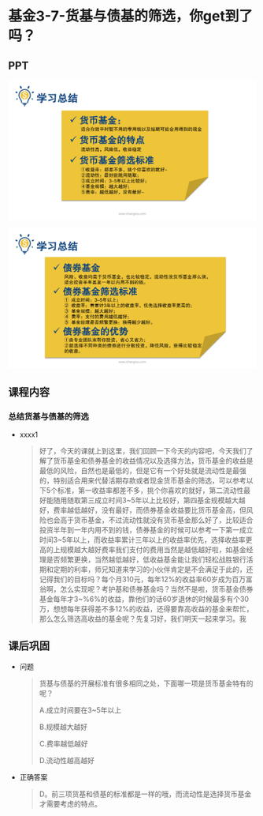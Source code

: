 # 基金3-7-货基与债基的筛选，你get到了吗？

## PPT

![课程ppt](assets/3-7-1.jpeg)

![课程ppt](assets/3-7-2.jpeg)

## 课程内容

### 总结货基与债基的筛选

- xxxx1

  > 好了，今天的课就上到这里，我们回顾一下今天的内容吧，今天我们了解了货币基金和债券基金的收益情况以及选择方法，货币基金的收益是最低的风险，自然也是最低的，但是它有一个好处就是流动性是最强的，特别适合用来代替活期存款或者现金货币基金的筛选，可以参考以下5个标准，第一收益率都差不多，挑个你喜欢的就好，第二流动性最好能随用随取第三成立时间3~5年以上比较好，第四基金规模越大越好，费率越低越好，没有最好，而债券基金收益要比货币基金高，但风险也会高于货币基金，不过流动性就没有货币基金那么好了，比较适合投资半年到一年内用不到的钱，债券基金的时候可以参考一下第一成立时间3~5年以上，而收益率累计三年以上的收益率优先，选择收益率更高的上规模越大越好费率我们支付的费用当然是越低越好啦，如基金经理是否频繁更换，当然越低越好，低收益基金能让我们轻松战胜银行活期和定期的利率，师兄知道来学习的小伙伴肯定是不会满足于此的，还记得我们的目标吗？每个月310元，每年12%的收益率60岁成为百万富翁啊，怎么实现呢？考护基和债券基金吗？当然不是啦，货币基金债券基金每年才3~%6%的收益，靠他们的话60岁退休的时候最多有个30万，想想每年获得差不多12%的收益，还得要靠高收益的基金来帮忙，那么怎么筛选高收益的基金呢？先复习好，我们明天一起来学习。我

## 课后巩固

- 问题

  > 货基与债基的开展标准有很多相同之处，下面哪一项是货币基金特有的呢？
  >
  > A.成立时间要在3~5年以上
  >
  > B.规模越大越好
  >
  > C.费率越低越好
  >
  > D.流动性越高越好

- 正确答案

  > D。前三项货基和债基的标准都是一样的哦，而流动性是选择货币基金才需要考虑的特点。